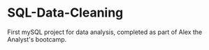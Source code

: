 # SQL-Data-Cleaning
First mySQL project for data analysis, completed as part of Alex the Analyst's bootcamp.
